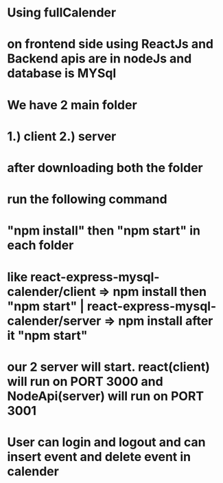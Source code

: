 # Using fullCalender
# on frontend side using ReactJs and Backend apis are in nodeJs and database is MYSql
# We have 2 main folder 
#    1.) client         2.) server

# after downloading both the folder
# run the following command 
# "npm install" then "npm start" in each folder 
# like react-express-mysql-calender/client =>  npm install then "npm start"    |      react-express-mysql-calender/server =>  npm install after it "npm start"
# our  2 server will start. react(client) will run on PORT 3000 and NodeApi(server) will run on PORT 3001

# User can login and logout and can insert event and delete event in calender

